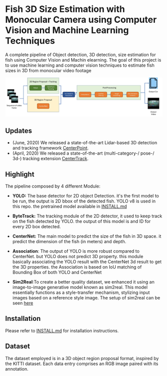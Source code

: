 
# **Fish 3D Size Estimation with Monocular Camera using Computer Vision and Machine Learning Techniques**

A complete pipeline of Object detection, 3D detection, size estimation for fish using Computer Vision and Machin elearning. The goal of this project is to use machine learning and computer vision techniques to estimate fish sizes in 3D from monocular video footage

![Pipeline](https://github.com/alfinnurhalim/centernet_3d_fish/blob/master/readme/Pipeline.png)

## Updates

 - (June, 2020) We released a state-of-the-art Lidar-based 3D detection and tracking framework [CenterPoint](https://github.com/tianweiy/CenterPoint).
 - (April, 2020) We released a state-of-the-art (multi-category-/ pose-/ 3d-) tracking extension [CenterTrack](https://github.com/xingyizhou/CenterTrack).

## Highlight

The pipeline composed by 4 different Module:
- **YOLO:** The base detector for 2D object Detection. it's the first model to be run, the output is 2D bbox of the detected fish. YOLO v8 is used in this repo. the pretrained model available in [INSTALL.md](readme/INSTALL.md) 

- **ByteTrack:** The tracking module of the 2D detector, it used to keep track on the fish detected by YOLO. the output of this model is and ID for every 2D box detected.

- **CenterNet:** The main model to predict the size of the fish in 3D space. it predict the dimension of the fish (in meters) and depth. 
- **Association**: The output of YOLO is more robust compared to CenterNet. but YOLO does not predict 3D property. this module basically associating the YOLO result with the CenterNet 3d result to get the 3D properties. the Association is based on IoU matching of Bounding Box of both YOLO and CenterNet

- **Sim2Real**:To create a better quality dataset, we enhanced it using an image-to-image generative model known as sim2real. This model essentially functions as a style-transfer mechanism, stylizing input images based on a reference style image. The setup of sim2real can be seen [here](https://github.com/neuralxmasaki/sim_to_real)


## Installation

Please refer to [INSTALL.md](readme/INSTALL.md) for installation instructions.

## Dataset
The dataset employed is in a 3D object region proposal format, inspired by the KITTI dataset. Each data entry comprises an RGB image paired with its annotation.
